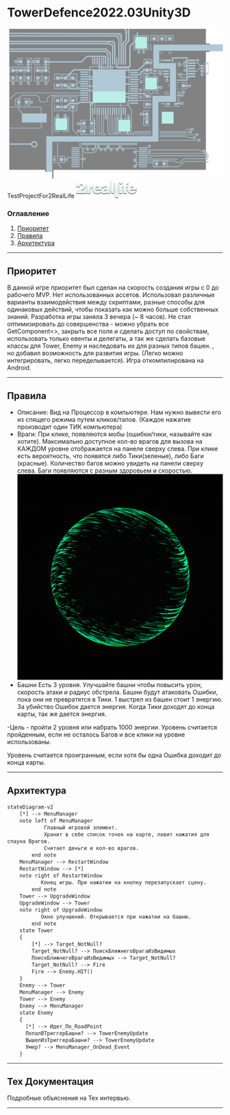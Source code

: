# TowerDefence2022.03Unity3D
![Logo](./src/Frame291.png)
TestProjectFor2RealLife ![Logo](./src/logo.png)

### Оглавление
1. [Приоритет](#приоритет)
2. [Правила](#правила)
3. [Архитектура](#Архитектура)
____
## Приоритет <a name="приоритет"></a> 
В данной игре приоритет был сделан на скорость создания игры с 0 до рабочего MVP. 
Нет использованных ассетов.
Использовал различные варианты взаимодействия между скриптами, разные способы для одинаковых действий, чтобы показать как можно больше собственных знаний.
Разработка игры заняла 3 вечера (~ 8 часов).
Не стал оптимизировать до совершенства - можно убрать все GetComponent<>, закрыть все поля и сделать доступ по свойствам, использовать только евенты и делегаты, а так же сделать базовые классы для Tower, Enemy и наследовать их для разных типов башен.
, но добавил возможность для развития игры. (Легко можно интегрировать, легко переделывается).
Игра откомпилирована на Android.
____
## Правила <a name="правила"></a> 
- Описание: Вид на Процессор в компьютере. Нам нужно вывести его из спящего режима путем кликов/тапов. (Каждое нажатие производит один ТИК компьютера)
- Враги: При клике, появляются мобы (ошибки/тики, называйте как хотите). Максимально доступное кол-во врагов для вызова на КАЖДОМ уровне отображается на панеле сверху слева.
При клике есть вероятность, что появятся либо Тики(зеленые), либо Баги (красные). Количество багов можно увидеть на панели сверху слева.
Баги появляются с разным здоровьем и скоростью.
![screen-gif](./src/1Kte.gif)
- Башни
Есть 3 уровня. Улучшайте башни чтобы повысить урон, скорость атаки и радиус обстрела.
Башни будут атаковать Ошибки, пока они не превратятся в Тики. 
1 выстрел из башен стоит 1 энергию. 
За убийство Ошибок дается энергия. Когда Тики доходят до конца карты, так же дается энергия.

-Цель - пройти 2 уровня или набрать 1000 энергии.
Уровень считается пройденным, если не осталось Багов и все клики на уровне использованы.

Уровень считается проигранным, если хотя бы одна Ошибка доходит до конца карты.
____
## Архитектура <a name="Архитектура"></a> 
```mermaid
stateDiagram-v2
    [*] --> MenuManager
    note left of MenuManager
            Главный игровой элемент.
            Хранит в себе список точек на карте, ловит нажатия для спауна Врагов.
            Считает деньги и кол-во врагов.
        end note
    MenuManager --> RestartWindow
    RestartWindow --> [*]
    note right of RestartWindow
           Конец игры. При нажатии на кнопку перезапускает сцену.
        end note
    Tower --> UpgradeWindow
    UpgradeWindow --> Tower
    note right of UpgradeWindow
           Окно улучшений. Открывается при нажатии на башню.
        end note
    state Tower 
    {
        [*] --> Target_NotNull?
        Target_NotNull? --> ПоискБлижнегоВрагаИзВидимых
        ПоискБлижнегоВрагаИзВидимых --> Target_NotNull?
        Target_NotNull? --> Fire
        Fire --> Enemy.HIT()
    }
    Enemy --> Tower
    MenuManager --> Enemy
    Tower --> Enemy
    Enemy --> MenuManager
    state Enemy
    {
      [*] --> Идет_По_RoadPoint
      ПопалВТриггерБашни? --> TowerEnemyUpdate
      ВышелИзТриггераБашни? --> TowerEnemyUpdate
      Умер? --> MenuManager_OnDead_Event
    }
```
____
## Тех Документация
Подробные объяснения на Тех интервью.

____

